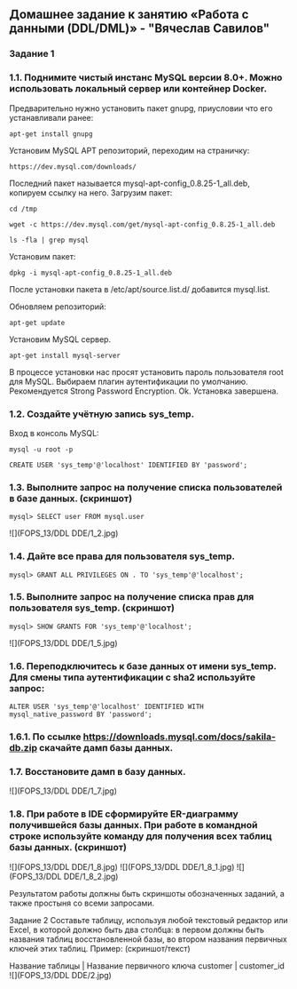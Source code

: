## Домашнее задание к занятию «Работа с данными (DDL/DML)» - "Вячеслав Савилов"

### Задание 1
### 1.1. Поднимите чистый инстанс MySQL версии 8.0+. Можно использовать локальный сервер или контейнер Docker.
Предварительно нужно установить пакет gnupg, приусловии что его устанавливали ранее:
```
apt-get install gnupg
```
Установим MySQL APT репозиторий, переходим на страничку:
```
https://dev.mysql.com/downloads/
```
Последний пакет называется mysql-apt-config_0.8.25-1_all.deb, копируем ссылку на него. Загрузим пакет:
```
cd /tmp

wget -c https://dev.mysql.com/get/mysql-apt-config_0.8.25-1_all.deb

ls -fla | grep mysql
```
Установим пакет:
```
dpkg -i mysql-apt-config_0.8.25-1_all.deb
```
После установки пакета в /etc/apt/source.list.d/ добавится mysql.list.

Обновляем репозиторий:
```
apt-get update
```
Установим MySQL сервер.
```
apt-get install mysql-server
```
В процессе установки нас просят установить пароль пользователя root для MySQL. Выбираем плагин аутентификации по умолчанию. Рекомендуется Strong Password Encryption. Ok. Установка завершена.

### 1.2. Создайте учётную запись sys_temp.

Вход в консоль MySQL: 
```
mysql -u root -p

CREATE USER 'sys_temp'@'localhost' IDENTIFIED BY 'password';
```
### 1.3. Выполните запрос на получение списка пользователей в базе данных. (скриншот)
```
mysql> SELECT user FROM mysql.user
```
![](FOPS_13/DDL DDE/1_2.jpg)


### 1.4. Дайте все права для пользователя sys_temp.
```
mysql> GRANT ALL PRIVILEGES ON . TO 'sys_temp'@'localhost';
```
### 1.5. Выполните запрос на получение списка прав для пользователя sys_temp. (скриншот)
```
mysql> SHOW GRANTS FOR 'sys_temp'@'localhost';
```
![](FOPS_13/DDL DDE/1_5.jpg)

### 1.6. Переподключитесь к базе данных от имени sys_temp. Для смены типа аутентификации с sha2 используйте запрос:
```
ALTER USER 'sys_temp'@'localhost' IDENTIFIED WITH mysql_native_password BY 'password';
```
### 1.6.1. По ссылке https://downloads.mysql.com/docs/sakila-db.zip скачайте дамп базы данных.

### 1.7. Восстановите дамп в базу данных.

![](FOPS_13/DDL DDE/1_7.jpg)

### 1.8. При работе в IDE сформируйте ER-диаграмму получившейся базы данных. При работе в командной строке используйте команду для получения всех таблиц базы данных. (скриншот)

![](FOPS_13/DDL DDE/1_8.jpg)
![](FOPS_13/DDL DDE/1_8_1.jpg)
![](FOPS_13/DDL DDE/1_8_2.jpg)
 
 Результатом работы должны быть скриншоты обозначенных заданий, а также простыня со всеми запросами.

Задание 2 Составьте таблицу, используя любой текстовый редактор или Excel, в которой должно быть два столбца: в первом должны быть названия таблиц восстановленной базы, во втором названия первичных ключей этих таблиц. Пример: (скриншот/текст)

Название таблицы | Название первичного ключа customer | customer_id
![](FOPS_13/DDL DDE/2.jpg)
